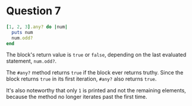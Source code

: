 # Question 7

```ruby
[1, 2, 3].any? do |num|
  puts num
  num.odd?
end
```

The block's return value is `true` or `false`, depending on the last evaluated statement, `num.odd?`.

The `#any?` method returns `true` if the block ever returns truthy.
Since the block returns `true` in its first iteration, `#any?` also returns `true`.

It's also noteworthy that only `1` is printed and not the remaining elements, because the method no longer iterates past the first time.
